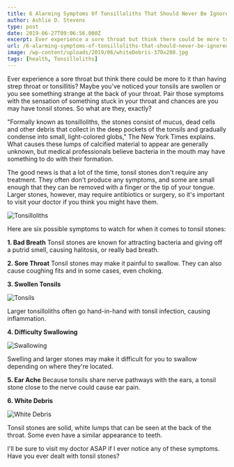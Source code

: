 ```yaml
---
title: 6 Alarming Symptoms Of Tonsilloliths That Should Never Be Ignored
author: Ashlie D. Stevens
type: post
date: 2019-06-27T09:06:56.000Z
excerpt: Ever experience a sore throat but think there could be more to it than having strep throat or tonsillitis? Maybe you've noticed your tonsils are swollen or you see something strange at the back of your throat.
url: /6-alarming-symptoms-of-tonsilloliths-that-should-never-be-ignored/
image: /wp-content/uploads/2019/06/whiteDebris-370x208.jpg
tags: [health, Tonsilloliths]
---
```


Ever experience a sore throat but think there could be more to it than having strep throat or tonsillitis? Maybe you've noticed your tonsils are swollen or you see something strange at the back of your throat. Pair those symptoms with the sensation of something stuck in your throat and chances are you may have tonsil stones. So what are they, exactly?

"Formally known as tonsilloliths, the stones consist of mucus, dead cells and other debris that collect in the deep pockets of the tonsils and gradually condense into small, light-colored globs," The New York Times explains. What causes these lumps of calcified material to appear are generally unknown, but medical professionals believe bacteria in the mouth may have something to do with their formation.

The good news is that a lot of the time, tonsil stones don't require any treatment. They often don't produce any symptoms, and some are small enough that they can be removed with a finger or the tip of your tongue. Larger stones, however, may require antibiotics or surgery, so it's important to visit your doctor if you think you might have them.

![Tonsilloliths](/wp-content/uploads/2019/06/Tonsilloliths--300x211.jpg)

Here are six possible symptoms to watch for when it comes to tonsil stones:

**1. Bad Breath** Tonsil stones are known for attracting bacteria and giving off a putrid smell, causing halitosis, or really bad breath.

**2. Sore Throat** Tonsil stones may make it painful to swallow. They can also cause coughing fits and in some cases, even choking.

**3. Swollen Tonsils**

![Tonsils](/wp-content/uploads/2019/06/Tonsils-300x270.jpg)

Larger tonsilloliths often go hand-in-hand with tonsil infection, causing inflammation.

**4. Difficulty Swallowing**

![Swallowing](/wp-content/uploads/2019/06/Swallowing-300x203.jpg)

Swelling and larger stones may make it difficult for you to swallow depending on where they're located.

**5. Ear Ache** Because tonsils share nerve pathways with the ears, a tonsil stone close to the nerve could cause ear pain.

**6. White Debris**

![White Debris](/wp-content/uploads/2019/06/White-Debris-300x228.jpg)

Tonsil stones are solid, white lumps that can be seen at the back of the throat. Some even have a similar appearance to teeth.

I'll be sure to visit my doctor ASAP if I ever notice any of these symptoms. Have you ever dealt with tonsil stones?
